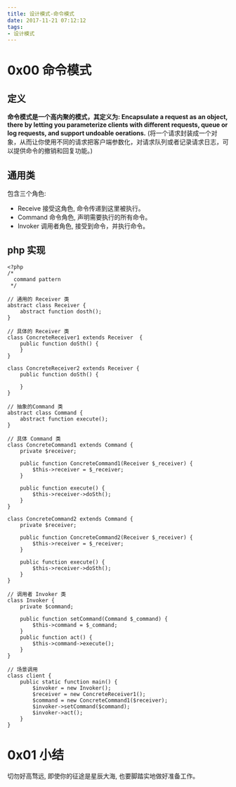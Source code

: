 ```yaml
---
title: 设计模式-命令模式
date: 2017-11-21 07:12:12
tags:
- 设计模式
---
```


# 0x00 命令模式

## 定义

**命令模式是一个高内聚的模式，其定义为: Encapsulate a request as an object, there by letting you parameterize clients with different requests, queue or log requests, and support undoable oerations.**
(将一个请求封装成一个对象，从而让你使用不同的请求把客户端参数化，对请求队列或者记录请求日志，可以提供命令的撤销和回复功能。)

## 通用类

包含三个角色: 
+ Receive 接受这角色, 命令传递到这里被执行。
+ Command 命令角色, 声明需要执行的所有命令。
+ Invoker 调用者角色, 接受到命令，并执行命令。

## php 实现

```
<?php
/*
  command pattern
 */

// 通用的 Receiver 类
abstract class Receiver {
    abstract function dosth();
}

// 具体的 Receiver 类
class ConcreteReceiver1 extends Receiver  {
    public function doSth() {
    }
}

class ConcreteReceiver2 extends Receiver {
    public function doSth() {

    }
}

// 抽象的Command 类
abstract class Command {
    abstract function execute();
}

// 具体 Command 类
class ConcreteCommand1 extends Command {
    private $receiver;

    public function ConcreteCommand1(Receiver $_receiver) {
        $this->receiver = $_receiver;
    }

    public function execute() {
        $this->receiver->doSth();
    }
}

class ConcreteCommand2 extends Command {
    private $receiver;

    public function ConcreteCommand2(Receiver $_receiver) {
        $this->receiver = $_receiver;
    }

    public function execute() {
        $this->receiver->doSth();
    }
}

// 调用者 Invoker 类
class Invoker {
    private $command;

    public function setCommand(Command $_command) {
        $this->command = $_command;
    }
    public function act() {
        $this->command->execute();
    }
}

// 场景调用
class client {
    public static function main() {
        $invoker = new Invoker();
        $receiver = new ConcreteReceiver1();
        $command = new ConcreteCommand1($receiver);
        $invoker->setCommand($command);
        $invoker->act();
    }
}
```

# 0x01 小结
切勿好高骛远, 即使你的征途是星辰大海, 也要脚踏实地做好准备工作。

